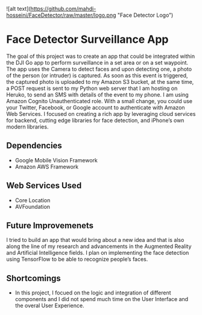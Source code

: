 ![alt text](https://github.com/mahdi-hosseini/FaceDetector/raw/master/logo.png "Face Detector Logo”)
# Face Detector Surveillance App

The goal of this project was to create an app that could be integrated within the DJI Go app to perform surveillance in a set area or on a set waypoint. The app uses the Camera to detect faces and upon detecting one, a photo of the person (or intruder) is captured. As soon as this event is triggered, the captured photo is uploaded to my Amazon S3 bucket, at the same time, a POST request is sent to my Python web server that I am hosting on Heruko, to send an SMS with details of the event to my phone. I am using Amazon Cognito Unauthenticated role. With a small change, you could use your Twitter, Facebook, or Google account to authenticate with Amazon Web Services. I focused on creating a rich app by leveraging cloud services for backend, cutting edge libraries for face detection, and iPhone’s own modern libraries.

## Dependencies
* Google Mobile Vision Framework
* Amazon AWS Framework

## Web Services Used
* Core Location
* AVFoundation

## Future Improvemenets
I tried to build an app that would bring about a new idea and that is also along the line of my research and advancements in the Augmented Reality and Artificial Intelligence fields. I plan on implementing the face detection using TensorFlow to be able to recognize people’s faces.

## Shortcomings
* In this project, I focued on the logic and integration of different components and I did not spend much time on the User Interface and the overal User Experience.


